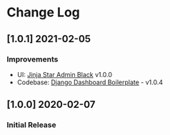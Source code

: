 # Change Log

## [1.0.1] 2021-02-05
### Improvements

- UI: [Jinja Star Admin Black](https://github.com/app-generator/jinja-star-admin-black/releases) v1.0.0 
- Codebase: [Django Dashboard Boilerplate](https://github.com/app-generator/boilerplate-code-django-dashboard/releases) - v1.0.4

## [1.0.0] 2020-02-07
### Initial Release
